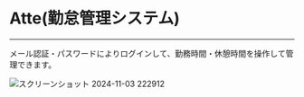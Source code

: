 # Atte(勤怠管理システム)
***
メール認証・パスワードによりログインして、勤務時間・休憩時間を操作して管理できます。

![スクリーンショット 2024-11-03 222912](https://github.com/user-attachments/assets/ca0aeab2-88d5-4ab8-9fc8-34537c9a5624)



